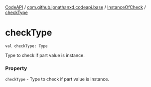 [CodeAPI](../../index.md) / [com.github.jonathanxd.codeapi.base](../index.md) / [InstanceOfCheck](index.md) / [checkType](.)

# checkType

`val checkType: Type`

Type to check if part value is instance.

### Property

`checkType` - Type to check if part value is instance.